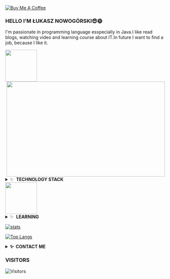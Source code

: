 <a href="https://www.buymeacoffee.com/lukasz" target="_blank"><img src="https://www.buymeacoffee.com/assets/img/custom_images/orange_img.png" align="center" style="vertical-align: top" alt="Buy Me A Coffee" style="height: 41px !important;width: 174px !important;box-shadow: 0px 3px 2px 0px rgba(190, 190, 190, 0.5) !important;-webkit-box-shadow: 0px 3px 2px 0px rgba(190, 190, 190, 0.5) !important;" ></a>

### HELLO I'M ŁUKASZ NOWOGÓRSKI😎🌞
  
  I'm passionate in programming language esspecially in Java.I like read blogs, watching video and learning course about IT.In future I want to find a job, because I like it.
<div id="header" align="left">
  <img src="[https://media.giphy.com/media/M9gbBd9nbDrOTu1Mqx/giphy.gif](https://encrypted-tbn0.gstatic.com/images?q=tbn:ANd9GcT2_P_8l2I1QPCU8KwHUlV508TAke0Oy1UNvA&usqp=CAU)" width="100"/>
</div>

<img src="https://user-images.githubusercontent.com/74199705/141540538-754bd5a0-0fa6-4bd6-8f67-f680a09a89c2.gif" align = "right" width="500" height="300" />


<details>
  <summary>✨&nbsp;&nbsp;<b>TECHNOLOGY STACK</b></summary>

  
![Java](https://img.shields.io/badge/java-%23ED8B00.svg?style=for-the-badge&logo=java&logoColor=white)
![Spring](https://img.shields.io/badge/spring-%236DB33F.svg?style=for-the-badge&logo=spring&logoColor=white)
![Hibernate](https://img.shields.io/badge/Hiberante-Green?style=for-the-badge&logo=hibernate)
![IntelliJ IDEA](https://img.shields.io/badge/IntelliJIDEA-000000.svg?style=for-the-badge&logo=intellij-idea&logoColor=white)
</details>

<div id="header" align="left">
  <img src="https://media.giphy.com/media/M9gbBd9nbDrOTu1Mqx/giphy.gif" width="100"/>
</div>



<details>
  <summary>✨&nbsp;&nbsp;<b>LEARNING</b></summary>
  
![JUnit5](https://img.shields.io/badge/JUnit5-%232C5263.svg?style=for-the-badge&logo=JUnit5&logoColor=white)
  ![Docker](https://img.shields.io/badge/docker-%232C5263.svg?style=for-the-badge&logo=docker&logoColor=blue)
  ![Git](https://img.shields.io/badge/git-%232C5263.svg?style=for-the-badge&logo=git&logoColor=white)
</details>

[![stats](https://github-readme-stats.vercel.app/api?username=luxus-0)](https://github.com/anuraghazra/github-readme-stats)

[![Top Langs](https://github-readme-stats.vercel.app/api/top-langs/?username=kalqa&exclude_repo=LukaszLottoExcelent
)](https://github.com/anuraghazra/github-readme-stats)


<details>
  <summary><b>✨&nbsp;&nbsp;CONTACT&nbsp;ME</b></summary>
<p align="left">
<a href = "https://www.facebook.com/profile.php?id=100000975680046">
  <image src="https://png.pngtree.com/png-clipart/20190516/original/pngtree-facebook-icon-png-image_3566127.png" width="50" height="50">
  </a>
  <a href = "mailto: luxus0@gmail.com">
  <image src="https://upload.wikimedia.org/wikipedia/commons/e/ec/Circle-icons-mail.svg" width="50" height="50">
  </a>
    <a href = "https://twitter.com/ukasz78589816">
  <image src="https://www.freepnglogos.com/uploads/twitter-logo-png/twitter-bird-symbols-png-logo-0.png" width="55" height="55">
  </a>
  <a href = "https://www.instagram.com/epakanowysacz0/">
  <image src="https://www.basilur.pl/wp-content/uploads/2017/07/instagram-1581266_960_720.jpg" width="55" height="55">
  </a>
    </details>
    
    
### VISITORS
    
![Visitors](https://komarev.com/ghpvc/?username=luxus-0&color=green&style=plastic)
